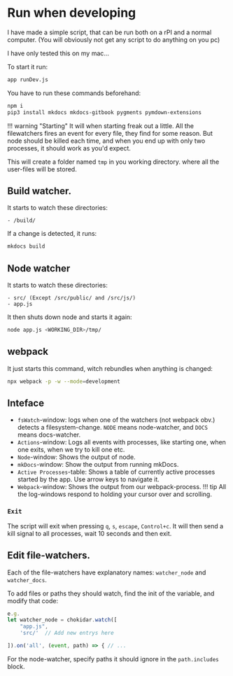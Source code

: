 # Run when developing
I have made a simple script, that can be run both on a rPI and a normal computer.
(You will obviously not get any script to do anything on you pc)

I have only tested this on my mac...

To start it run:
```bash
app runDev.js
```
You have to run these commands beforehand:
```bash
npm i
pip3 install mkdocs mkdocs-gitbook pygments pymdown-extensions
```

!!! warning "Starting"
    It will when starting freak out a little. All the filewatchers fires an event for every file,
    they find for some reason. But node should be killed each time, and when you end up with
    only two processes, it should work as you'd expect.

This will create a folder named `tmp` in you working directory. where all the user-files will be stored.

## Build watcher.
It starts to watch these directories:
```
- /build/
```
If a change is detected, it runs:
```bash
mkdocs build
```

## Node watcher
It starts to watch these directories:
```
- src/ (Except /src/public/ and /src/js/)
- app.js
```

It then shuts down node and starts it again:
```bash
node app.js <WORKING_DIR>/tmp/
```

## webpack
It just starts this command, witch rebundles when anything is changed:
```bash
npx webpack -p -w --mode=development
```

## Inteface
- `fsWatch`-window: logs when one of the watchers (not webpack obv.) detects a filesystem-change. `NODE` means node-watcher, and `DOCS` means docs-watcher.
- `Actions`-window: Logs all events with processes, like starting one, when one exits, when we try to kill one etc.
- `Node`-window: Shows the output of node.
- `mkDocs`-window: Show the output from running mkDocs.
- `Active Processes`-table: Shows a table of currently active processes started by the app. Use arrow keys to navigate it.
- `Webpack`-window: Shows the output from our webpack-process.
!!! tip
    All the log-windows respond to holding your cursor over and scrolling.

### `Exit`
The script will exit when pressing `q`, `s`, `escape`, `Control+c`.
It will then send a kill signal to all processes, wait 10 seconds and then exit.

## Edit file-watchers.
Each of the file-watchers have explanatory names: `watcher_node` and `watcher_docs`.

To add files or paths they should watch, find the init of the variable, and modify that code:
```javascript
e.g.
let watcher_node = chokidar.watch([
    "app.js",
    'src/'  // Add new entrys here

]).on('all', (event, path) => { // ...
```

For the node-watcher, specify paths it should ignore in the `path.includes` block.
